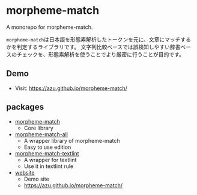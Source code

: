 # morpheme-match

A monorepo for morpheme-match.

`morpheme-match`は日本語を形態素解析したトークンを元に、文章にマッチするかを判定するライブラリです。
文字列比較ベースでは誤検知しやすい辞書ベースのチェックを、形態素解析を使うことでより厳密に行うことが目的です。

## Demo 

- Visit: <https://azu.github.io/morpheme-match/>

## packages

- [morpheme-match](packages/morpheme-match)
    - Core library
- [morpheme-match-all](packages/morpheme-match-all)
    - A wrapper library of morpheme-match
    - Easy to use edition
- [morpheme-match-textlint](packages/morpheme-match-textlint)
    - A wrapper for textlint
    - Use it in textlint rule
- [website](website)
    - Demo site
    - <https://azu.github.io/morpheme-match/>
